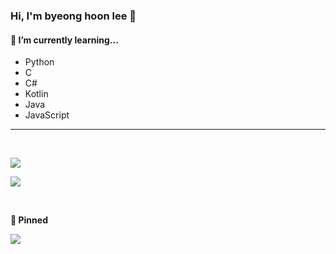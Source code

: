 ### **Hi, I'm byeong hoon lee** 👋


#### 🌱 **I’m currently learning...**
- Python 
- C
- C#
- Kotlin
- Java
- JavaScript

---

<br>

![](https://github-readme-stats.vercel.app/api?username=EGGnmad&show_icons=true&title_color=02343F&text_color=02343F&hide_border=true)



![](https://github-readme-stats.vercel.app/api/top-langs/?username=EGGnmad&title_color=02343F&text_color=02343F&hide_border=true)

<br>

**📌 Pinned**

[![](https://github-readme-stats.vercel.app/api/pin/?username=EGGnmad&repo=K-SchoolMeal&title_color=02343F&text_color=02343F&hide_border=true)](https://github.com/EGGnmad/K-SchoolMeal)
